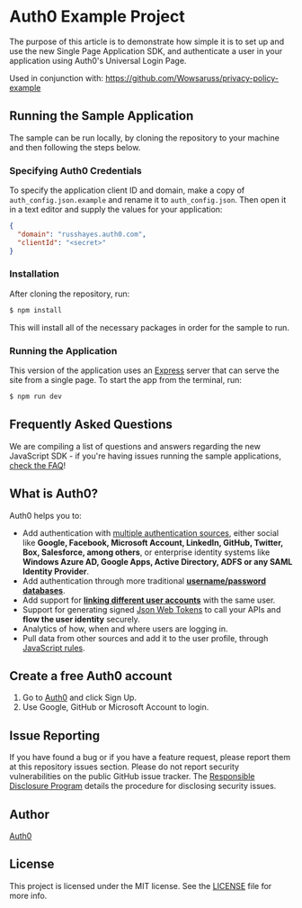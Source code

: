 # Auth0 Example Project

The purpose of this article is to demonstrate how simple it is to set up and use the new Single Page Application SDK, and authenticate a user in your application using Auth0's Universal Login Page.

Used in conjunction with: https://github.com/Wowsaruss/privacy-policy-example

## Running the Sample Application

The sample can be run locally, by cloning the repository to your machine and then following the steps below.

### Specifying Auth0 Credentials

To specify the application client ID and domain, make a copy of `auth_config.json.example` and rename it to `auth_config.json`. Then open it in a text editor and supply the values for your application:

```json
{
  "domain": "russhayes.auth0.com",
  "clientId": "<secret>"
}
```

### Installation

After cloning the repository, run:

```bash
$ npm install
```

This will install all of the necessary packages in order for the sample to run.

### Running the Application

This version of the application uses an [Express](https://expressjs.com) server that can serve the site from a single page. To start the app from the terminal, run:

```bash
$ npm run dev
```

## Frequently Asked Questions

We are compiling a list of questions and answers regarding the new JavaScript SDK - if you're having issues running the sample applications, [check the FAQ](https://github.com/auth0/auth0-spa-js/blob/master/FAQ.md)!

## What is Auth0?

Auth0 helps you to:

- Add authentication with [multiple authentication sources](https://docs.auth0.com/identityproviders), either social like **Google, Facebook, Microsoft Account, LinkedIn, GitHub, Twitter, Box, Salesforce, among others**, or enterprise identity systems like **Windows Azure AD, Google Apps, Active Directory, ADFS or any SAML Identity Provider**.
- Add authentication through more traditional **[username/password databases](https://docs.auth0.com/mysql-connection-tutorial)**.
- Add support for **[linking different user accounts](https://docs.auth0.com/link-accounts)** with the same user.
- Support for generating signed [Json Web Tokens](https://docs.auth0.com/jwt) to call your APIs and **flow the user identity** securely.
- Analytics of how, when and where users are logging in.
- Pull data from other sources and add it to the user profile, through [JavaScript rules](https://docs.auth0.com/rules).

## Create a free Auth0 account

1. Go to [Auth0](https://auth0.com/signup) and click Sign Up.
2. Use Google, GitHub or Microsoft Account to login.

## Issue Reporting

If you have found a bug or if you have a feature request, please report them at this repository issues section. Please do not report security vulnerabilities on the public GitHub issue tracker. The [Responsible Disclosure Program](https://auth0.com/whitehat) details the procedure for disclosing security issues.

## Author

[Auth0](auth0.com)

## License

This project is licensed under the MIT license. See the [LICENSE](LICENSE.txt) file for more info.
